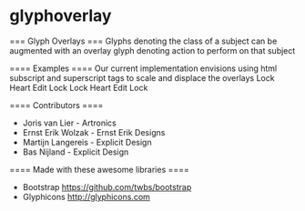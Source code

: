 glyphoverlay
============

=== Glyph Overlays ===
Glyphs denoting the class of a subject can be augmented with an overlay glyph denoting action to perform on that subject

==== Examples ====
Our current implementation envisions using html subscript and superscript tags to scale and displace the overlays
      <span class="glyph-group"><i class="glyphicon glyphicon-heart"></i><sup class="glyph-overlay top right"><i class="glyphicon glyphicon-lock"></i></sup></span><span class="sr-only">Lock Heart</span>
      <span class="glyph-group"><sub class="glyph-overlay bottom left"><i class="glyphicon glyphicon-edit"></i></sub><i class="glyphicon glyphicon-lock"></i></span><span class="sr-only">Edit Lock</span>
      <span class="glyph-group"><sup class="glyph-overlay top left"><i class="glyphicon glyphicon-lock"></i></sup><i class="glyphicon glyphicon-heart"></i></span><span class="sr-only">Lock Heart</span>
      <span class="glyph-group"><i class="glyphicon glyphicon-lock"></i><sub class="glyph-overlay bottom right"><i class="glyphicon glyphicon-edit"></i></sub></span><span class="sr-only">Edit Lock</span>

==== Contributors ====
  * Joris van Lier - Artronics
  * Ernst Erik Wolzak - Ernst Erik Designs
  * Martijn Langereis - Explicit Design
  * Bas Nijland - Explicit Design


==== Made with these awesome libraries ====
  * Bootstrap https://github.com/twbs/bootstrap
  * Glyphicons http://glyphicons.com
